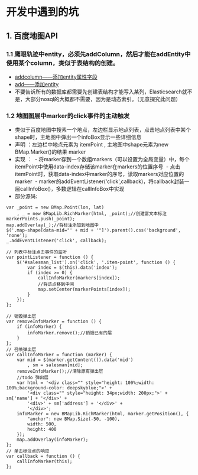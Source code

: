
# 开发中遇到的坑

## 1. 百度地图API

### 1.1 鹰眼轨迹中entity，必须先addColumn，然后才能在addEntity中使用某个column，类似于表结构的创建。
- [addcolumn——添加entity属性字段](http://lbsyun.baidu.com/index.php?title=yingyan/api/entity#addcolumn.E2.80.94.E2.80.94.E6.B7.BB.E5.8A.A0entity.E5.B1.9E.E6.80.A7.E5.AD.97.E6.AE.B5)
- [add——添加entity](http://lbsyun.baidu.com/index.php?title=yingyan/api/entity#add.E2.80.94.E2.80.94.E6.B7.BB.E5.8A.A0entity)
- 不要告诉所有的数据库都需要先创建表结构才能写入某列，Elasticsearch就不是，大部分nosql的大概都不需要，因为是动态索引。（无意探究此问题）

### 1.2 地图图层中marker的click事件的主动触发
- 类似于百度地图中搜素一个地点，左边栏显示地点列表，点击地点列表中某个shape时，主地图中弹出一个infoBox显示一些详细信息
- 声明 ：左边栏中地点元素为 itemPoint , 主地图中shape元素为new BMap.Marker()的结果 marker
- 实现 ：
  - 将marker存到一个数组markers（可以设置为全局变量）中，每个itemPoint中使用data-index存储该marker在markers的位置序号
  - 点击itemPoint时，获取data-index中marker的序号，读取markers对应位置的marker
  - marker的addEventListener('click',callback)，将callback封装一层callInfoBox()，多数逻辑在callInfoBox中实现
- 部分源码:
```
var _point = new BMap.Point(lon, lat)
    , _ = new BMapLib.RichMarker(html, _point);//创建富文本标注
markerPoints.push(_point);
map.addOverlay(_);//将标注添加到地图中
$('.map-shape[data-mid="' + mid + '"]').parent().css('background', 'none');
_.addEventListener('click', callback);

// 列表中标注点击事件的监听
var pointListener = function () {
    $('#salesman_list').on('click', '.item-point', function () {
        var index = $(this).data('index');
        if (index >= 0) {
            callInfoMarker(markers[index]);
            //将该点移到中间
            map.setCenter(markerPoints[index]);
        }
    });
};

// 销毁弹出层
var removeInfoMarker = function () {
    if (infoMarker) {
        infoMarker.remove();//销毁已有的层
    }
};
// 召唤弹出层
var callInfoMarker = function (marker) {
    var mid = $(marker.getContent()).data('mid')
        , sm = salesman[mid];
    removeInfoMarker();//清除原有弹出层
    //todo 弹出层
    var html = '<div class="" style="height: 100%;width: 100%;background-color: deepskyblue;">' +
        '<div class="" style="height: 34px;width: 200px;">' + sm['name'] + '</div>' +
        '<div>' + sm['address'] + '</div>' +
        '</div>';
    infoMarker = new BMapLib.RichMarker(html, marker.getPosition(), {
        "anchor": new BMap.Size(-50, -100),
        width: 500,
        height: 400
    });
    map.addOverlay(infoMarker);
};
// 单击标注点的响应
var callback = function () {
    callInfoMarker(this);
};
```
